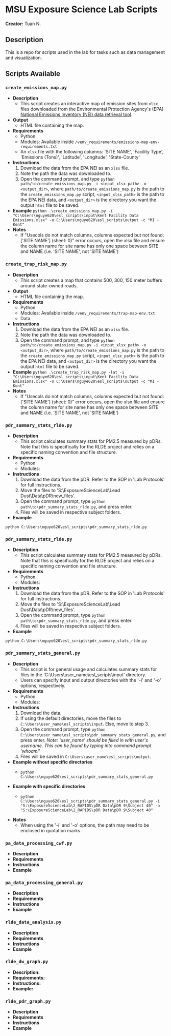 # MSU Exposure Science Lab Scripts
**Creator:** Tuan N.

## Description
This is a repo for scripts used in the lab for tasks such as data management and visualization.

## Scripts Available
### ```create_emissions_map.py```
- **Description**
   - This script creates an interactive map of emission sites from ```xlsx``` files downloaded from the Environmental Protection Agency's (EPA) [National Emissions Inventory (NEI) data retrieval tool](https://www.epa.gov/air-emissions-inventories/2020-national-emissions-inventory-nei-data).
- **Output**
   - HTML file containing the map.
- **Requirements**
   - Python
   - Modules: Available inside ```/venv_requirements/emissions-map-env-requirements.txt```
   - An ```xlsx``` file with the following columns: 'SITE NAME', 'Facility Type', 'Emissions (Tons)', 'Latitude', 'Longitude', 'State-County'
- **Instructions**
   1. Download the data from the EPA NEI as an ```xlsx``` file.
   2. Note the path the data was downloaded to.
   3. Open the command prompt, and type ```python path/to/create_emissions_map.py -i <input_xlsx_path> -o <output_dir>```, where ```path/to/create_emissions_map.py``` is the path to the ```create_emissions_map.py``` script, ```<input_xlsx_path>``` is the path to the EPA NEI data, and ```<output_dir>``` is the directory you want the output ```html``` file to be saved.
- **Example**
```python .\create_emissions_map.py -i "C:\Users\nguye620\esl_scripts\input\Kent Facility Data Emissions.xlsx" -o C:\Users\nguye620\esl_scripts\output -c "MI - Kent"```
- **Notes**
   - If "Usecols do not match columns, columns expected but not found: ['SITE NAME'] (sheet: 0)" error occurs, open the xlsx file and ensure the column name for site name has only one space between SITE and NAME (i.e. 'SITE NAME', not 'SITE  NAME')

### ```create_trap_risk_map.py```
- **Description**
   - This script creates a map that contains 500, 300, 150 meter buffers around state-owned roads.
- **Output**
   - HTML file containing the map.
- **Requirements**
   - Python
   - Modules: Available inside ```/venv_requirements/trap-map-env.txt```
   - Data 
- **Instructions**
   1. Download the data from the EPA NEI as an ```xlsx``` file.
   2. Note the path the data was downloaded to.
   3. Open the command prompt, and type ```python path/to/create_emissions_map.py -i <input_xlsx_path> -o <output_dir>```, where ```path/to/create_emissions_map.py``` is the path to the ```create_emissions_map.py``` script, ```<input_xlsx_path>``` is the path to the EPA NEI data, and ```<output_dir>``` is the directory you want the output ```html``` file to be saved.
- **Example**
```python .\create_trap_risk_map.py -lat -i "C:\Users\nguye620\esl_scripts\input\Kent Facility Data Emissions.xlsx" -o C:\Users\nguye620\esl_scripts\output -c "MI - Kent"```
- **Notes**
   - If "Usecols do not match columns, columns expected but not found: ['SITE NAME'] (sheet: 0)" error occurs, open the xlsx file and ensure the column name for site name has only one space between SITE and NAME (i.e. 'SITE NAME', not 'SITE  NAME')

### ```pdr_summary_stats_rlde.py```
- **Description**
   - This script calculates summary stats for PM2.5 measured by pDRs. Note that this is specifically for the RLDE project and relies on a specific naming convention and file structure.
- **Requirements**
   - Python
   - Modules:
- **Instructions**
   1. Download the data from the pDR. Refer to the SOP in 'Lab Protocols' for full instructions.
   2. Move the files to 'S:\ExposureScienceLab\Lead Dust\Data\pDR\new_files'.
   3. Open the command prompt, type ```python path\to\pdr_summary_stats_rlde.py```, and press enter.
   4. Files will be saved in respective subject folders.
- **Example**
```shell
python C:\Users\nguye620\esl_scripts\pdr_summary_stats_rlde.py
```

### ```pdr_summary_stats_rlde.py```
- **Description**
   - This script calculates summary stats for PM2.5 measured by pDRs. Note that this is specifically for the RLDE project and relies on a specific naming convention and file structure.
- **Requirements**
   - Python
   - Modules:
- **Instructions**
   1. Download the data from the pDR. Refer to the SOP in 'Lab Protocols' for full instructions.
   2. Move the files to 'S:\ExposureScienceLab\Lead Dust\Data\pDR\new_files'.
   3. Open the command prompt, type ```python path\to\pdr_summary_stats_rlde.py```, and press enter.
   4. Files will be saved in respective subject folders.
- **Example**
```shell
python C:\Users\nguye620\esl_scripts\pdr_summary_stats_rlde.py
```

### ```pdr_summary_stats_general.py```
- **Description**
   - This script is for general usage and calculates summary stats for files in the 'C:\Users\user_name\esl_scripts\input' directory.
   - Users can specify input and output directories with the '-i' and '-o' options, respectively.
- **Requirements**
   - Python
   - Modules:
- **Instructions**
   1. Download the data.
   1. If using the default directories, move the files to ```C:\Users\user_name\esl_scripts\input```. Else, move to step 3.
   1. Open the command prompt, type ```python C:\Users\user_name\esl_scripts\pdr_summary_stats_general.py```, and press enter.
*Note: 'user_name' should be filled in with user's username. This can be found by typing into command prompt 'whoami'*
   1. Files will be saved in ```C:\Users\user_name\esl_scripts\output```.
- **Example without specific directories**
   - ```shell
     python C:\Users\nguye620\esl_scripts\pdr_summary_stats_general.py
     ```
- **Example with specific directories**
   - ```shell
     python C:\Users\nguye620\esl_scripts\pdr_summary_stats_general.py -i "S:\ExposureScienceLab\2_RAPIDS\pDR Data\pDR 9\Subject 40" -o "S:\ExposureScienceLab\2_RAPIDS\pDR Data\pDR 9\Subject 40"
     ```
- **Notes**
   - When using the '-i' and '-o' options, the path may need to be enclosed in quotation marks.

### ```pa_data_processing_cwf.py```
- **Description**
- **Requirements**
- **Instructions**
- **Example**

### ```pa_data_processing_general.py```
- **Description**
- **Requirements**
- **Instructions**
- **Example**

### ```rlde_data_analysis.py```
- **Description**
- **Requirements**
- **Instructions**
- **Example**

### ```rlde_dw_graph.py```
- **Description:**
- **Requirements:**
- **Instructions:**
- **Example:**

### ```rlde_pdr_graph.py```
- **Description**
- **Requirements**
- **Instructions**
- **Example**
